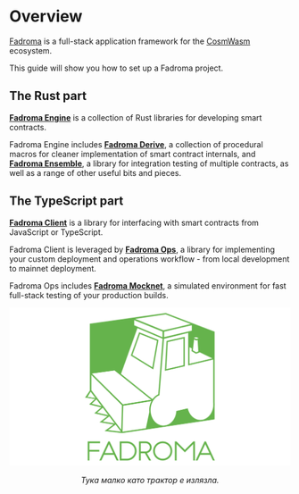 # Overview

[Fadroma](https://fadroma.tech) is a full-stack application framework
for the [CosmWasm](https://cosmwasm.com/) ecosystem.

This guide will show you how to set up a Fadroma project.

## The Rust part

[**Fadroma Engine**](https://fadroma.tech/rs/fadroma/index.html) is a collection of
Rust libraries for developing smart contracts.

Fadroma Engine includes [**Fadroma Derive**](https://fadroma.tech/rs/fadroma_proc_derive/index.html),
a collection of procedural macros for cleaner implementation of smart contract internals,
and [**Fadroma Ensemble**](https://fadroma.tech/rs/fadroma/ensemble/index.html), a library
for integration testing of multiple contracts, as well as a range of other useful bits and pieces.

## The TypeScript part

[**Fadroma Client**](https://fadroma.tech/js/modules/_fadroma_client.html) is a library for
interfacing with smart contracts from JavaScript or TypeScript.

Fadroma Client is leveraged by [**Fadroma Ops**](https://fadroma.tech/js/modules/_fadroma_ops.html),
a library for implementing your custom deployment and operations workflow - from local development
to mainnet deployment.

Fadroma Ops includes [**Fadroma Mocknet**](https://fadroma.tech/js/classes/_fadroma_ops.Mocknet.html),
a simulated environment for fast full-stack testing of your production builds.

![](./logo.svg)

<div align="center">

*Тука малко като трактор е излязла.*

</div>
